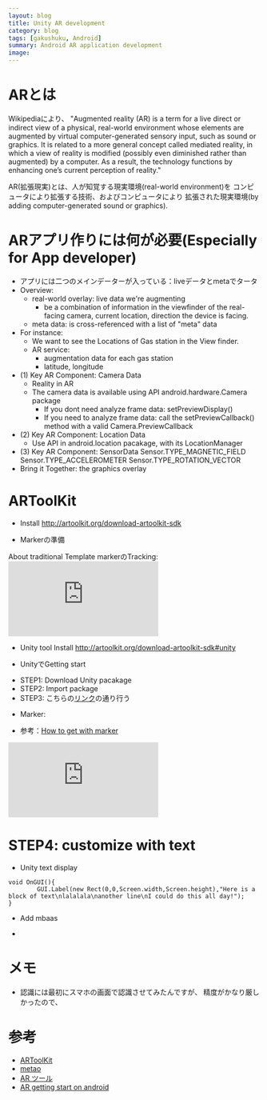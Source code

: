 ```yaml
---
layout: blog
title: Unity AR development
category: blog
tags: [gakushuku, Android]
summary: Android AR application development
image:
---
```


# ARとは

Wikipediaにより、
     "Augmented reality (AR) is a term for a live direct or indirect view of a physical, real-world environment whose elements are augmented by virtual computer-generated sensory input, such as sound or graphics. It is related to a more general concept called mediated reality, in which a view of reality is modified (possibly even diminished rather than augmented) by a computer. As a result, the technology functions by enhancing one’s current perception of reality."

AR(拡張現実)とは、人が知覚する現実環境(real-world environment)を
コンピュータにより拡張する技術、およびコンピュータにより
拡張された現実環境(by adding computer-generated sound or graphics).

# ARアプリ作りには何が必要(Especially for App developer)

* アプリには二つのメインデーターが入っている：liveデータとmetaでタータ
* Overview:
  - real-world overlay: live data we're augmenting
    - be a combination of information in the viewfinder of the real-facing camera, current location, direction the device is facing.
  - meta data: is cross-referenced with a list of "meta" data
* For instance:
  -  We want to see the Locations of Gas station in the View finder.
  - AR service:
    + augmentation data for each gas station
    + latitude, longitude
* (1) Key AR Component: Camera Data
  - Reality in AR
  - The camera data is available using API android.hardware.Camera package
    + If you dont need analyze frame data: setPreviewDisplay()
    + If you need to analyze frame data: call the setPreviewCallback() method with a valid Camera.PreviewCallback
* (2) Key AR Component: Location Data
  - Use API in android.location pacakage, with its LocationManager
* (3) Key AR Component: SensorData
    Sensor.TYPE_MAGNETIC_FIELD
    Sensor.TYPE_ACCELEROMETER
    Sensor.TYPE_ROTATION_VECTOR
* Bring it Together: the graphics overlay

# ARToolKit

* Install
http://artoolkit.org/download-artoolkit-sdk

* Markerの準備

About traditional Template markerのTracking:
![diagram of Tracking ](http://artoolkit.org/documentation/lib/exe/fetch.php?cache=&media=diagram.jpg)

* Unity tool Install
http://artoolkit.org/download-artoolkit-sdk#unity

* UnityでGetting start
 - STEP1: Download Unity pacakage
 - STEP2: Import package
 - STEP3:
 こちらの[リンク](http://artoolkit.org/documentation/doku.php?id=6_Unity:unity_getting_started)の通り行う

* Marker:
 - 参考：[How to get with marker](http://artoolkit.org/documentation/doku.php?id=3_Marker_Training:marker_multi)

![import pacakage](http://artoolkit.org/documentation/lib/exe/fetch.php?cache=&media=unity_import_artoolkit_2012-06.png)

# STEP4: customize with text

* Unity text display

```
void OnGUI(){
		GUI.Label(new Rect(0,0,Screen.width,Screen.height),"Here is a block of text\nlalalala\nanother line\nI could do this all day!");
}
```

* Add mbaas

*

# メモ

* 認識には最初にスマホの画面で認識させてみたんですが、
精度がかなり厳しかったので、

# 参考

* [ARToolKit](http://artoolkit.org/documentation/doku.php?id=1_Getting_Started:about_installing)
* [metao](https://dev.metaio.com/storage-folder/tutorials/hello-world/index.html)
* [AR ツール](http://www.moongift.jp/tag/ar%E6%8B%A1%E5%BC%B5%E7%8F%BE%E5%AE%9F)
* [AR getting start on android](http://code.tutsplus.com/tutorials/augmented-reality-getting-started-on-android--mobile-4457)
